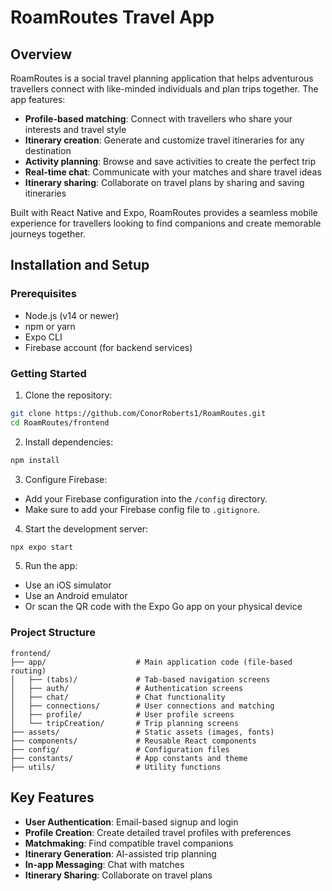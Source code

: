 # RoamRoutes Travel App

## Overview

RoamRoutes is a social travel planning application that helps adventurous travellers connect with like-minded individuals and plan trips together. The app features:

- **Profile-based matching**: Connect with travellers who share your interests and travel style
- **Itinerary creation**: Generate and customize travel itineraries for any destination
- **Activity planning**: Browse and save activities to create the perfect trip
- **Real-time chat**: Communicate with your matches and share travel ideas
- **Itinerary sharing**: Collaborate on travel plans by sharing and saving itineraries

Built with React Native and Expo, RoamRoutes provides a seamless mobile experience for travellers looking to find companions and create memorable journeys together.

## Installation and Setup

### Prerequisites

- Node.js (v14 or newer)
- npm or yarn
- Expo CLI
- Firebase account (for backend services)

### Getting Started

1. Clone the repository:

```bash
git clone https://github.com/ConorRoberts1/RoamRoutes.git
cd RoamRoutes/frontend
```

2. Install dependencies:

```bash
npm install
```

3. Configure Firebase:

- Add your Firebase configuration into the `/config` directory.
- Make sure to add your Firebase config file to `.gitignore`.

4. Start the development server:

```bash
npx expo start
```

5. Run the app:

- Use an iOS simulator
- Use an Android emulator
- Or scan the QR code with the Expo Go app on your physical device

### Project Structure

```
frontend/
├── app/                    # Main application code (file-based routing)
│   ├── (tabs)/             # Tab-based navigation screens
│   ├── auth/               # Authentication screens
│   ├── chat/               # Chat functionality
│   ├── connections/        # User connections and matching
│   ├── profile/            # User profile screens
│   └── tripCreation/       # Trip planning screens
├── assets/                 # Static assets (images, fonts)
├── components/             # Reusable React components
├── config/                 # Configuration files
├── constants/              # App constants and theme
├── utils/                  # Utility functions
```

## Key Features

- **User Authentication**: Email-based signup and login
- **Profile Creation**: Create detailed travel profiles with preferences
- **Matchmaking**: Find compatible travel companions
- **Itinerary Generation**: AI-assisted trip planning
- **In-app Messaging**: Chat with matches
- **Itinerary Sharing**: Collaborate on travel plans
